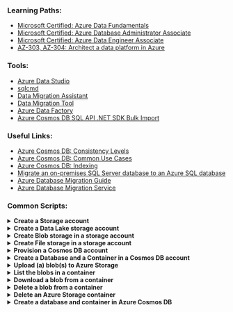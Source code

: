 ### Learning Paths:
- [Microsoft Certified: Azure Data Fundamentals](https://docs.microsoft.com/en-us/learn/certifications/azure-data-fundamentals#two-ways-to-prepare)
- [Microsoft Certified: Azure Database Administrator Associate](https://docs.microsoft.com/en-us/learn/certifications/azure-database-administrator-associate#two-ways-to-prepare)
- [Microsoft Certified: Azure Data Engineer Associate](https://docs.microsoft.com/en-us/learn/certifications/azure-data-engineer#two-ways-to-prepare)
- [AZ-303, AZ-304: Architect a data platform in Azure](https://docs.microsoft.com/en-us/learn/paths/architect-data-platform/)

### Tools:
- [Azure Data Studio](https://docs.microsoft.com/en-us/sql/azure-data-studio/download-azure-data-studio?view=sql-server-ver15)
- [sqlcmd](https://docs.microsoft.com/en-us/sql/tools/sqlcmd-utility?view=sql-server-ver15)
- [Data Migration Assistant](https://www.microsoft.com/en-us/download/details.aspx?id=53595)
- [Data Migration Tool](https://docs.microsoft.com/en-us/azure/cosmos-db/import-data)
- [Azure Data Factory](https://docs.microsoft.com/en-us/azure/data-factory/connector-azure-cosmos-db)
- [Azure Cosmos DB SQL API .NET SDK Bulk Import](https://docs.microsoft.com/en-us/azure/cosmos-db/tutorial-sql-api-dotnet-bulk-import)

### Useful Links:
- [Azure Cosmos DB: Consistency Levels](https://docs.microsoft.com/en-us/azure/cosmos-db/consistency-levels)
- [Azure Cosmos DB: Common Use Cases](https://docs.microsoft.com/en-us/azure/cosmos-db/use-cases)
- [Azure Cosmos DB: Indexing](https://docs.microsoft.com/en-us/azure/cosmos-db/index-overview)
- [Migrate an on-premises SQL Server database to an Azure SQL database](https://www.sqlshack.com/migrate-an-on-premises-sql-server-database-to-the-azure-sql-database/)
- [Azure Database Migration Guide](https://datamigration.microsoft.com/scenario/sql-to-azuresqldb?step=1)
- [Azure Database Migration Service](https://docs.microsoft.com/en-us/azure/dms/tutorial-sql-server-to-azure-sql)

### Common Scripts:
<details>
  <summary><b>Create a Storage account</b></summary>
  
  ```
az storage account create \
  --name <storage-account-name> \
  --resource-group <resource-group> \
  --location <your-location> \
  --sku <sku> \
  --kind <kind> \
  --access-tier <tier>
  ```
</details>

<details>
  <summary><b>Create a Data Lake storage account</b></summary>
  
  ```
az storage account create \
  --name <storage-account-name> \
  --resource-group <resource-group> \
  --location <your-location> \
  --sku <sku> \
  --kind <kind> \
  --access-tier <tier> \
  --enable-hierarchical-namespace true
  ```
</details>

<details>
  <summary><b>Create Blob storage in a storage account</b></summary>
  
  ```
az storage container create \
  --name <container-name> \
  --account-name <storage-account-name> \
  --public-access <access>
  ```
</details>

<details>
  <summary><b>Create File storage in a storage account</b></summary>
  
  ```
az storage share create \
  --name <share-name> \
  --account-name <storage-account-name>
  ```
</details>

<details>
  <summary><b>Provision a Cosmos DB account</b></summary>
  
  ```
az cosmosdb create \
  --subscription <your-subscription> \
  --resource-group <resource-group-name> \
  --name <cosmosdb-account-name> \
  --locations regionName=eastus failoverPriority=0 \
  --locations regionName=westus failoverPriority=1 \
  --enable-multiple-write-locations
  ```
</details>

<details>
  <summary><b>Create a Database and a Container in a Cosmos DB account</b></summary>
  
  ```
## Azure CLI - create a database

az cosmosdb sql database create \
  --account-name <cosmos-db-account-name> \
  --name <database-name> \
  --resource-group <resource-group-name> \
  --subscription <your-subscription> \
  --throughput <number-of-RU/s>

## Azure CLI - create a container

az cosmosdb sql container create \
  --account-name <cosmos-db-account-name> \
  --database-name <database-name> \
  --name <container-name> \
  --resource-group <resource-group-name> \
  --partition-key-path <key-field-in-documents>
  ```
</details>

<details>
  <summary><b>Upload (a) blob(s) to Azure Storage</b></summary>
  
  ```
az storage blob upload \
  --container-name images \
  --account-name contosodata \
  --file "\data\racer_black_large.gif" \
  --name "bikes\racer_black"

az storage blob upload-batch \
    --account-name <storage account name> \
    --source 'images' \
    --pattern '*.gif' \
    --destination 'images'
  ```
</details>

<details>
  <summary><b>List the blobs in a container</b></summary>
  
  ```
az storage blob list \
  --account-name contosodata \
  --container-name "images"
  ```
</details>

<details>
  <summary><b>Download a blob from a container</b></summary>
  
  ```
az storage blob download \
  --container-name images \
  --account-name contosodata \
  --file "racer_black_large.gif" \
  --name "bikes\racer_black"
  ```
</details>

<details>
  <summary><b>Delete a blob from a container</b></summary>
  
  ```
az storage blob delete \
  --account-name contosodata \
  --container-name "images" \
  --name "bikes\racer_black"
  ```
</details>

<details>
  <summary><b>Delete an Azure Storage container</b></summary>
  
  ```
az storage container delete \
  --account-name contosodata \
  --name "images"
  ```
</details>

<details>
  <summary><b>Create a database and container in Azure Cosmos DB</b></summary>
  
  ```
export NAME=cosmos$RANDOM

az cosmosdb create \
    --name $NAME \
    --kind GlobalDocumentDB \
    --resource-group learn-54e9e86a-9435-4558-a6a0-e10b85000821

az cosmosdb sql database create \
    --account-name $NAME \
    --name "Products" \
    --resource-group learn-54e9e86a-9435-4558-a6a0-e10b85000821

az cosmosdb sql container create \
    --account-name $NAME \
    --database-name "Products" \
    --name "Clothing" \
    --partition-key-path "/productId" \
    --throughput 1000 \
    --resource-group learn-54e9e86a-9435-4558-a6a0-e10b85000821
  ```
</details>
